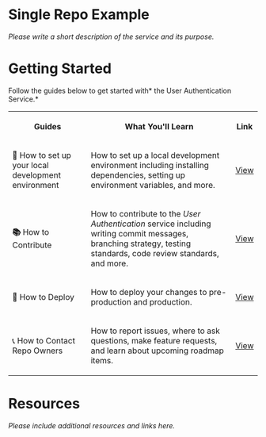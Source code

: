 # Single Repo Example

*Please write a short description of the service and its purpose.*

# Getting Started

Follow the guides below to get started with\* the User Authentication Service.\*

<table class="dashdraft-table"><tbody><tr class="dashdraft-table-row"><th class="dashdraft-table-header" colspan="1" rowspan="1" colwidth="295"><p class="dashdraft-paragraph">Guides</p></th><th class="dashdraft-table-header" colspan="1" rowspan="1" colwidth="689"><p class="dashdraft-paragraph">What You'll Learn</p></th><th class="dashdraft-table-header" colspan="1" rowspan="1"><p class="dashdraft-paragraph">Link</p></th></tr><tr class="dashdraft-table-row"><td class="dashdraft-table-cell" colspan="1" rowspan="1" colwidth="295"><p class="dashdraft-paragraph"><strong class="dashdraft-bold"><span data-name="green_book" class="dashdraft-emoji" data-type="emoji">📗</span> </strong>How to set up your local development environment</p></td><td class="dashdraft-table-cell" colspan="1" rowspan="1" colwidth="689"><p class="dashdraft-paragraph">How to set up a local development environment including installing dependencies, setting up environment variables, and more.</p></td><td class="dashdraft-table-cell" colspan="1" rowspan="1"><p class="dashdraft-paragraph"><a target="_blank" rel="noopener noreferrer" class="dashdraft-link" href="https://app.joggr.io/app/documents/0107f00a-dd15-46a1-bc5f-3116f16ec43b">View</a></p></td></tr><tr class="dashdraft-table-row"><td class="dashdraft-table-cell" colspan="1" rowspan="1" colwidth="295"><p class="dashdraft-paragraph"><strong class="dashdraft-bold"><span data-name="books" class="dashdraft-emoji" data-type="emoji">📚</span> </strong>How to Contribute</p></td><td class="dashdraft-table-cell" colspan="1" rowspan="1" colwidth="689"><p class="dashdraft-paragraph">How to contribute to the <em class="dashdraft-italic">User Authentication</em> service including writing commit messages, branching strategy, testing standards, code review standards, and more.</p></td><td class="dashdraft-table-cell" colspan="1" rowspan="1"><p class="dashdraft-paragraph"><a target="_blank" rel="noopener noreferrer" class="dashdraft-link" href="https://app.joggr.io/app/documents/c80c811a-b3cc-4b6f-b3d7-5cab383ca36f">View</a></p></td></tr><tr class="dashdraft-table-row"><td class="dashdraft-table-cell" colspan="1" rowspan="1" colwidth="295"><p class="dashdraft-paragraph"><span data-name="bullseye" class="dashdraft-emoji" data-type="emoji">🎯</span> How to Deploy</p></td><td class="dashdraft-table-cell" colspan="1" rowspan="1" colwidth="689"><p class="dashdraft-paragraph">How to deploy your changes to pre-production and production.</p></td><td class="dashdraft-table-cell" colspan="1" rowspan="1"><p class="dashdraft-paragraph"><a target="_blank" rel="noopener noreferrer" class="dashdraft-link" href="https://app.joggr.io/app/documents/7d67107f-7a86-4af3-8320-472fc3bcff22">View</a></p></td></tr><tr class="dashdraft-table-row"><td class="dashdraft-table-cell" colspan="1" rowspan="1" colwidth="295"><p class="dashdraft-paragraph"><span data-name="telephone_receiver" class="dashdraft-emoji" data-type="emoji">📞</span> How to Contact Repo Owners</p></td><td class="dashdraft-table-cell" colspan="1" rowspan="1" colwidth="689"><p class="dashdraft-paragraph">How to report issues, where to ask questions, make feature requests, and learn about upcoming roadmap items.</p></td><td class="dashdraft-table-cell" colspan="1" rowspan="1"><p class="dashdraft-paragraph"><a target="_blank" rel="noopener noreferrer" class="dashdraft-link" href="https://app.joggr.io/app/documents/598d03c8-e13b-4c44-b0ac-34108b2c7cb4">View</a></p></td></tr></tbody></table>

# Resources

*Please include additional resources and links here.*

